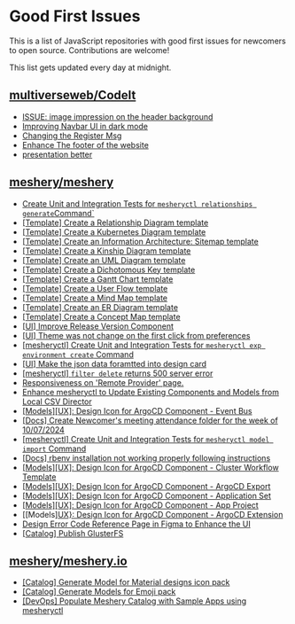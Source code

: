 # Good First Issues

This is a list of JavaScript repositories with good first issues for newcomers to open source. Contributions are welcome!

This list gets updated every day at midnight.

## [multiverseweb/CodeIt](https://github.com/multiverseweb/CodeIt)

- [ISSUE: image impression on the header background](https://github.com/multiverseweb/CodeIt/issues/171)
- [Improving Navbar UI in dark mode](https://github.com/multiverseweb/CodeIt/issues/66)
- [Changing the Register Msg](https://github.com/multiverseweb/CodeIt/issues/182)
- [Enhance The footer of the website](https://github.com/multiverseweb/CodeIt/issues/122)
- [presentation better](https://github.com/multiverseweb/CodeIt/pull/92)

## [meshery/meshery](https://github.com/meshery/meshery)

- [Create Unit and Integration Tests for `mesheryctl relationships generate`Command`](https://github.com/meshery/meshery/issues/12135)
- [[Template] Create a Relationship Diagram template ](https://github.com/meshery/meshery/issues/12453)
- [[Template] Create a Kubernetes Diagram template](https://github.com/meshery/meshery/issues/12462)
- [[Template] Create an Information Architecture: Sitemap template](https://github.com/meshery/meshery/issues/12464)
- [[Template] Create a Kinship Diagram template](https://github.com/meshery/meshery/issues/12452)
- [[Template] Create an UML Diagram template](https://github.com/meshery/meshery/issues/12451)
- [[Template] Create a Dichotomous Key template](https://github.com/meshery/meshery/issues/12463)
- [[Template] Create a Gantt Chart template](https://github.com/meshery/meshery/issues/12461)
- [[Template] Create a User Flow template](https://github.com/meshery/meshery/issues/12456)
- [[Template] Create a Mind Map template](https://github.com/meshery/meshery/issues/12455)
- [[Template] Create an ER Diagram template](https://github.com/meshery/meshery/issues/12450)
- [[Template] Create a Concept Map template](https://github.com/meshery/meshery/issues/12454)
- [[UI] Improve Release Version Component](https://github.com/meshery/meshery/issues/9569)
- [[UI] Theme was not change on the first click from preferences](https://github.com/meshery/meshery/issues/12218)
- [[mesheryctl] Create Unit and Integration Tests for `mesheryctl exp environment create` Command](https://github.com/meshery/meshery/issues/12138)
- [[UI] Make the json data foramtted into design card](https://github.com/meshery/meshery/issues/12220)
- [[mesheryctl] `filter delete` returns 500 server error](https://github.com/meshery/meshery/issues/11318)
- [Responsiveness on 'Remote Provider' page.](https://github.com/meshery/meshery/issues/10743)
- [Enhance mesheryctl to Update Existing Components and Models from Local CSV Director](https://github.com/meshery/meshery/issues/12134)
- [[Models][UX]: Design Icon for ArgoCD Component - Event Bus](https://github.com/meshery/meshery/issues/10297)
- [[Docs] Create Newcomer's meeting attendance folder for the week of 10/07/2024](https://github.com/meshery/meshery/issues/12012)
- [[mesheryctl] Create Unit and Integration Tests for `mesheryctl model import` Command](https://github.com/meshery/meshery/issues/12137)
- [[Docs] rbenv installation not working properly following instructions](https://github.com/meshery/meshery/issues/12230)
- [[Models][UX]: Design Icon for ArgoCD Component - Cluster Workflow Template](https://github.com/meshery/meshery/issues/10295)
- [[Models][UX]: Design Icon for ArgoCD Component - ArgoCD Export](https://github.com/meshery/meshery/issues/10294)
- [[Models][UX]: Design Icon for ArgoCD Component - Application Set](https://github.com/meshery/meshery/issues/10292)
- [[Models][UX]: Design Icon for ArgoCD Component - App Project ](https://github.com/meshery/meshery/issues/10291)
- [[Models][UX}: Design Icon for ArgoCD Component - ArgoCD Extension](https://github.com/meshery/meshery/issues/10290)
- [Design Error Code Reference Page in Figma to Enhance the UI ](https://github.com/meshery/meshery/issues/8995)
- [[Catalog] Publish GlusterFS](https://github.com/meshery/meshery/issues/9286)

## [meshery/meshery.io](https://github.com/meshery/meshery.io)

- [[Catalog] Generate Model for Material designs icon pack](https://github.com/meshery/meshery.io/issues/1912)
- [[Catalog] Generate Models for Emoji pack](https://github.com/meshery/meshery.io/issues/1910)
- [[DevOps] Populate Meshery Catalog with Sample Apps using mesheryctl](https://github.com/meshery/meshery.io/issues/1650)

